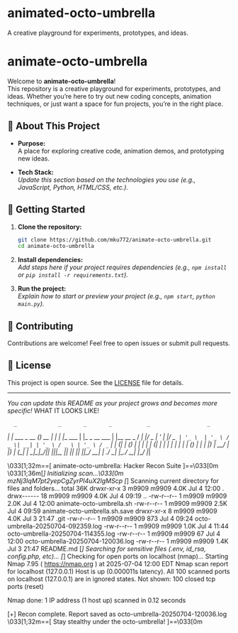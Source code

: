 # animated-octo-umbrella
 A creative playground for experiments, prototypes, and ideas.
# animate-octo-umbrella

Welcome to **animate-octo-umbrella**!  
This repository is a creative playground for experiments, prototypes, and ideas. Whether you’re here to try out new coding concepts, animation techniques, or just want a space for fun projects, you’re in the right place.

## 🚀 About This Project

- **Purpose:**  
  A place for exploring creative code, animation demos, and prototyping new ideas.

- **Tech Stack:**  
  _Update this section based on the technologies you use (e.g., JavaScript, Python, HTML/CSS, etc.)._

## 📂 Getting Started

1. **Clone the repository:**
   ```bash
   git clone https://github.com/mku772/animate-octo-umbrella.git
   cd animate-octo-umbrella
   ```

2. **Install dependencies:**  
   _Add steps here if your project requires dependencies (e.g., `npm install` or `pip install -r requirements.txt`)._

3. **Run the project:**  
   _Explain how to start or preview your project (e.g., `npm start`, `python main.py`)._

## 🤝 Contributing

Contributions are welcome! Feel free to open issues or submit pull requests.

## 📄 License

This project is open source. See the [LICENSE](LICENSE) file for details.

---

_You can update this README as your project grows and becomes more specific!_
WHAT IT LOOKS LIKE!

      _             _       _       _           _                  _
  ___| | ___  _ __ (_) __ _| |__   | |__   ___ | |_   _ __   ___  | |__   __ _
 / __| |/ _ \| '_ \| |/ _` | '_ \  | '_ \ / _ \| __| | '_ \ / _ \ | '_ \ / _` |
| (__| | (_) | | | | | (_| | | | | | | | | (_) | |_  | |_) |  __/ | |_) | (_| |
 \___|_|\___/|_| |_|_|\__, |_| |_| |_| |_|\___/ \__| | .__/ \___| |_.__/ \__,_|
                     |___/                         |_|

\033[1;32m==[ animate-octo-umbrella: Hacker Recon Suite ]==\033[0m
\033[1;36m[*] Initializing scan...\033[0m
mzNj3IqM7pt2yepCgZyrPI4uX2lgMScp
[*] Scanning current directory for files and folders...
total 36K
drwxr-xr-x  3 m9909 m9909 4.0K Jul  4 12:00 .
drwx------ 18 m9909 m9909 4.0K Jul  4 09:19 ..
-rw-r--r--  1 m9909 m9909 2.0K Jul  4 12:00 animate-octo-umbrella.sh
-rw-r--r--  1 m9909 m9909 2.5K Jul  4 09:59 animate-octo-umbrella.sh.save
drwxr-xr-x  8 m9909 m9909 4.0K Jul  3 21:47 .git
-rw-r--r--  1 m9909 m9909  873 Jul  4 09:24 octo-umbrella-20250704-092359.log
-rw-r--r--  1 m9909 m9909 1.0K Jul  4 11:44 octo-umbrella-20250704-114355.log
-rw-r--r--  1 m9909 m9909   67 Jul  4 12:00 octo-umbrella-20250704-120036.log
-rw-r--r--  1 m9909 m9909 1.4K Jul  3 21:47 README.md
[*] Searching for sensitive files (.env, id_rsa, config.php, etc)...
[*] Checking for open ports on localhost (nmap)...
Starting Nmap 7.95 ( https://nmap.org ) at 2025-07-04 12:00 EDT
Nmap scan report for localhost (127.0.0.1)
Host is up (0.000011s latency).
All 100 scanned ports on localhost (127.0.0.1) are in ignored states.
Not shown: 100 closed tcp ports (reset)

Nmap done: 1 IP address (1 host up) scanned in 0.12 seconds

[+] Recon complete. Report saved as octo-umbrella-20250704-120036.log
\033[1;32m==[ Stay stealthy under the octo-umbrella! ]==\033[0m
